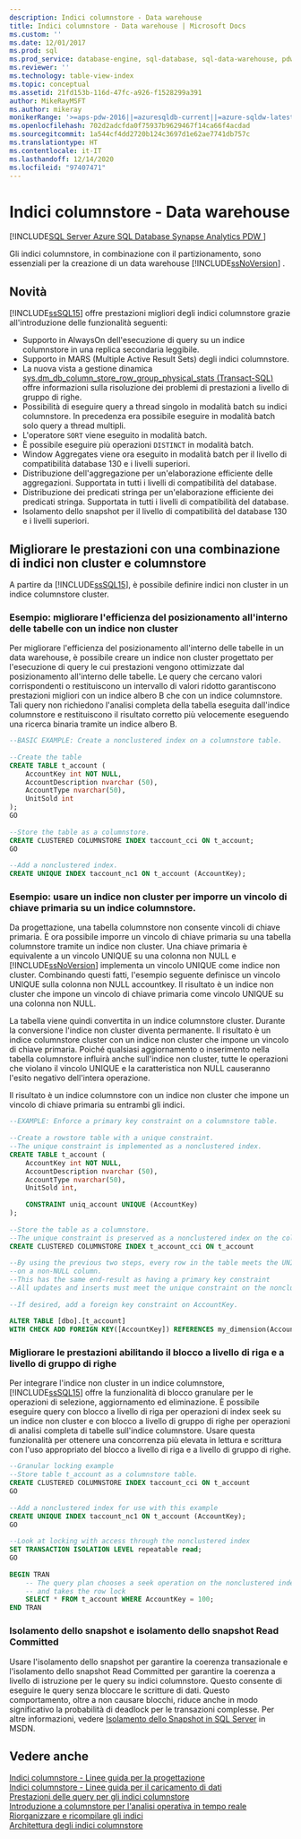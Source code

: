 ```yaml
---
description: Indici columnstore - Data warehouse
title: Indici columnstore - Data warehouse | Microsoft Docs
ms.custom: ''
ms.date: 12/01/2017
ms.prod: sql
ms.prod_service: database-engine, sql-database, sql-data-warehouse, pdw
ms.reviewer: ''
ms.technology: table-view-index
ms.topic: conceptual
ms.assetid: 21fd153b-116d-47fc-a926-f1528299a391
author: MikeRayMSFT
ms.author: mikeray
monikerRange: '>=aps-pdw-2016||=azuresqldb-current||=azure-sqldw-latest||>=sql-server-2016||>=sql-server-linux-2017||=azuresqldb-mi-current'
ms.openlocfilehash: 702d2adcfda0f75937b9629467f14ca66f4acdad
ms.sourcegitcommit: 1a544cf4dd2720b124c3697d1e62ae7741db757c
ms.translationtype: HT
ms.contentlocale: it-IT
ms.lasthandoff: 12/14/2020
ms.locfileid: "97407471"
---
```

# <a name="columnstore-indexes---data-warehouse"></a>Indici columnstore - Data warehouse
[!INCLUDE[SQL Server Azure SQL Database Synapse Analytics PDW ](../../includes/applies-to-version/sql-asdb-asdbmi-asa-pdw.md)]

  Gli indici columnstore, in combinazione con il partizionamento, sono essenziali per la creazione di un data warehouse [!INCLUDE[ssNoVersion](../../includes/ssnoversion-md.md)] .  
  
## <a name="whats-new"></a>Novità  
 [!INCLUDE[ssSQL15](../../includes/sssql15-md.md)] offre prestazioni migliori degli indici columnstore grazie all'introduzione delle funzionalità seguenti:  
  
-   Supporto in AlwaysOn dell'esecuzione di query su un indice columnstore in una replica secondaria leggibile.  
-   Supporto in MARS (Multiple Active Result Sets) degli indici columnstore.  
-   La nuova vista a gestione dinamica [sys.dm_db_column_store_row_group_physical_stats &#40;Transact-SQL&#41;](../../relational-databases/system-dynamic-management-views/sys-dm-db-column-store-row-group-physical-stats-transact-sql.md) offre informazioni sulla risoluzione dei problemi di prestazioni a livello di gruppo di righe.  
-   Possibilità di eseguire query a thread singolo in modalità batch su indici columnstore. In precedenza era possibile eseguire in modalità batch solo query a thread multipli.  
-   L'operatore `SORT` viene eseguito in modalità batch.  
-   È possibile eseguire più operazioni `DISTINCT` in modalità batch.  
-   Window Aggregates viene ora eseguito in modalità batch per il livello di compatibilità database 130 e i livelli superiori.  
-   Distribuzione dell'aggregazione per un'elaborazione efficiente delle aggregazioni. Supportata in tutti i livelli di compatibilità del database.  
-   Distribuzione dei predicati stringa per un'elaborazione efficiente dei predicati stringa. Supportata in tutti i livelli di compatibilità del database.  
-   Isolamento dello snapshot per il livello di compatibilità del database 130 e i livelli superiori.  
  
## <a name="improve-performance-by-combining-nonclustered-and-columnstore-indexes"></a>Migliorare le prestazioni con una combinazione di indici non cluster e columnstore  
 A partire da [!INCLUDE[ssSQL15](../../includes/sssql15-md.md)], è possibile definire indici non cluster in un indice columnstore cluster.   
  
### <a name="example-improve-efficiency-of-table-seeks-with-a-nonclustered-index"></a>Esempio: migliorare l'efficienza del posizionamento all'interno delle tabelle con un indice non cluster  
 Per migliorare l'efficienza del posizionamento all'interno delle tabelle in un data warehouse, è possibile creare un indice non cluster progettato per l'esecuzione di query le cui prestazioni vengono ottimizzate dal posizionamento all'interno delle tabelle. Le query che cercano valori corrispondenti o restituiscono un intervallo di valori ridotto garantiscono prestazioni migliori con un indice albero B che con un indice columnstore. Tali query non richiedono l'analisi completa della tabella eseguita dall'indice columnstore e restituiscono il risultato corretto più velocemente eseguendo una ricerca binaria tramite un indice albero B.  
  
```sql  
--BASIC EXAMPLE: Create a nonclustered index on a columnstore table.  
  
--Create the table  
CREATE TABLE t_account (  
    AccountKey int NOT NULL,  
    AccountDescription nvarchar (50),  
    AccountType nvarchar(50),  
    UnitSold int  
);  
GO  
  
--Store the table as a columnstore.  
CREATE CLUSTERED COLUMNSTORE INDEX taccount_cci ON t_account;  
GO  
  
--Add a nonclustered index.  
CREATE UNIQUE INDEX taccount_nc1 ON t_account (AccountKey);  
```  
  
### <a name="example-use-a-nonclustered-index-to-enforce-a-primary-key-constraint-on-a-columnstore-table"></a>Esempio: usare un indice non cluster per imporre un vincolo di chiave primaria su un indice columnstore.  
 Da progettazione, una tabella columnstore non consente vincoli di chiave primaria. È ora possibile imporre un vincolo di chiave primaria su una tabella columnstore tramite un indice non cluster. Una chiave primaria è equivalente a un vincolo UNIQUE su una colonna non NULL e [!INCLUDE[ssNoVersion](../../includes/ssnoversion-md.md)] implementa un vincolo UNIQUE come indice non cluster. Combinando questi fatti, l'esempio seguente definisce un vincolo UNIQUE sulla colonna non NULL accountkey. Il risultato è un indice non cluster che impone un vincolo di chiave primaria come vincolo UNIQUE su una colonna non NULL.  
  
 La tabella viene quindi convertita in un indice columnstore cluster. Durante la conversione l'indice non cluster diventa permanente. Il risultato è un indice columnstore cluster con un indice non cluster che impone un vincolo di chiave primaria. Poiché qualsiasi aggiornamento o inserimento nella tabella columnstore influirà anche sull'indice non cluster, tutte le operazioni che violano il vincolo UNIQUE e la caratteristica non NULL causeranno l'esito negativo dell'intera operazione.  
  
 Il risultato è un indice columnstore con un indice non cluster che impone un vincolo di chiave primaria su entrambi gli indici.  
  
```sql
--EXAMPLE: Enforce a primary key constraint on a columnstore table.   
  
--Create a rowstore table with a unique constraint.  
--The unique constraint is implemented as a nonclustered index.  
CREATE TABLE t_account (  
    AccountKey int NOT NULL,  
    AccountDescription nvarchar (50),  
    AccountType nvarchar(50),  
    UnitSold int,  
  
    CONSTRAINT uniq_account UNIQUE (AccountKey)  
);  
  
--Store the table as a columnstore.   
--The unique constraint is preserved as a nonclustered index on the columnstore table.  
CREATE CLUSTERED COLUMNSTORE INDEX t_account_cci ON t_account  
  
--By using the previous two steps, every row in the table meets the UNIQUE constraint  
--on a non-NULL column.  
--This has the same end-result as having a primary key constraint  
--All updates and inserts must meet the unique constraint on the nonclustered index or they will fail.  
  
--If desired, add a foreign key constraint on AccountKey.  
  
ALTER TABLE [dbo].[t_account]  
WITH CHECK ADD FOREIGN KEY([AccountKey]) REFERENCES my_dimension(Accountkey); 
```  
  
### <a name="improve-performance-by-enabling-row-level-and-row-group-level-locking"></a>Migliorare le prestazioni abilitando il blocco a livello di riga e a livello di gruppo di righe  
 Per integrare l'indice non cluster in un indice columnstore, [!INCLUDE[ssSQL15](../../includes/sssql15-md.md)] offre la funzionalità di blocco granulare per le operazioni di selezione, aggiornamento ed eliminazione. È possibile eseguire query con blocco a livello di riga per operazioni di index seek su un indice non cluster e con blocco a livello di gruppo di righe per operazioni di analisi completa di tabelle sull'indice columnstore. Usare questa funzionalità per ottenere una concorrenza più elevata in lettura e scrittura con l'uso appropriato del blocco a livello di riga e a livello di gruppo di righe.  
  
```sql  
--Granular locking example  
--Store table t_account as a columnstore table.  
CREATE CLUSTERED COLUMNSTORE INDEX taccount_cci ON t_account  
GO  
  
--Add a nonclustered index for use with this example  
CREATE UNIQUE INDEX taccount_nc1 ON t_account (AccountKey);  
GO  
  
--Look at locking with access through the nonclustered index  
SET TRANSACTION ISOLATION LEVEL repeatable read;  
GO  
  
BEGIN TRAN  
    -- The query plan chooses a seek operation on the nonclustered index  
    -- and takes the row lock  
    SELECT * FROM t_account WHERE AccountKey = 100;  
END TRAN  
```  
  
### <a name="snapshot-isolation-and-read-committed-snapshot-isolations"></a>Isolamento dello snapshot e isolamento dello snapshot Read Committed  
 Usare l'isolamento dello snapshot per garantire la coerenza transazionale e l'isolamento dello snapshot Read Committed per garantire la coerenza a livello di istruzione per le query su indici columnstore. Questo consente di eseguire le query senza bloccare le scritture di dati. Questo comportamento, oltre a non causare blocchi, riduce anche in modo significativo la probabilità di deadlock per le transazioni complesse. Per altre informazioni, vedere [Isolamento dello Snapshot in SQL Server](https://msdn.microsoft.com/library/tcbchxcb\(v=vs.110\).aspx) in MSDN.  
  
## <a name="see-also"></a>Vedere anche  
 [Indici columnstore - Linee guida per la progettazione](../../relational-databases/indexes/columnstore-indexes-design-guidance.md)   
 [Indici columnstore - Linee guida per il caricamento di dati](../../relational-databases/indexes/columnstore-indexes-data-loading-guidance.md)   
 [Prestazioni delle query per gli indici columnstore](../../relational-databases/indexes/columnstore-indexes-query-performance.md)   
 [Introduzione a columnstore per l'analisi operativa in tempo reale](../../relational-databases/indexes/get-started-with-columnstore-for-real-time-operational-analytics.md)   
 [Riorganizzare e ricompilare gli indici](../../relational-databases/indexes/reorganize-and-rebuild-indexes.md)    
 [Architettura degli indici columnstore](../../relational-databases/sql-server-index-design-guide.md#columnstore_index) 
  
